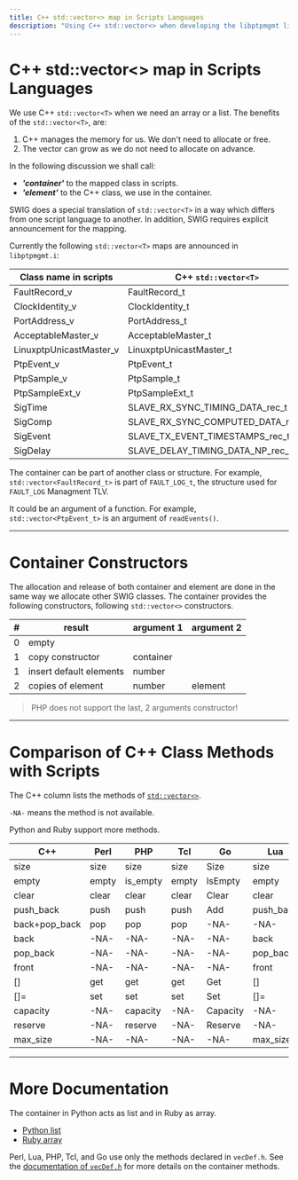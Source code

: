 ```yaml
---
title: C++ std::vector<> map in Scripts Languages
description: "Using C++ std::vector<> when developing the libptpmgmt library."
---
```


# C++ std::vector<> map in Scripts Languages

We use C++ `std::vector<T>` when we need an array or a list.  The benefits of the `std::vector<T>`, are:

 1. C++ manages the memory for us. We don't need to allocate or free.
 1. The vector can grow as we do not need to allocate on advance.

In the following discussion we shall call:

  * ***'container'*** to the mapped class in scripts.
  * ***'element'*** to the C++ class, we use in the container.

SWIG does a special translation of `std::vector<T>` in a way which differs from one script language to another.  In addition, SWIG requires explicit announcement for the mapping.

Currently the following `std::vector<T>` maps are announced in `libptpmgmt.i`:

|Class name in scripts  |C++ `std::vector<T>`             |header |
|-----------------------|---------------------------------|-------|
|FaultRecord_v          |FaultRecord_t                    |types.h|
|ClockIdentity_v        |ClockIdentity_t                  |types.h|
|PortAddress_v          |PortAddress_t                    |types.h|
|AcceptableMaster_v     |AcceptableMaster_t               |types.h|
|LinuxptpUnicastMaster_v|LinuxptpUnicastMaster_t          |types.h|
|PtpEvent_v             |PtpEvent_t                       |ptp.h  |
|PtpSample_v            |PtpSample_t                      |ptp.h  |
|PtpSampleExt_v         |PtpSampleExt_t                   |ptp.h  |
|SigTime                |SLAVE_RX_SYNC_TIMING_DATA_rec_t  |sig.h  |
|SigComp                |SLAVE_RX_SYNC_COMPUTED_DATA_rec_t|sig.h  |
|SigEvent               |SLAVE_TX_EVENT_TIMESTAMPS_rec_t  |sig.h  |
|SigDelay               |SLAVE_DELAY_TIMING_DATA_NP_rec_t |sig.h  |


The container can be part of another class or structure.  For example, `std::vector<FaultRecord_t>` is part of `FAULT_LOG_t`, the structure used for `FAULT_LOG` Managment TLV.

It could be an argument of a function.  For example, `std::vector<PtpEvent_t>` is an argument of `readEvents()`.

***

# Container Constructors

The allocation and release of both container and element are done in the same way we allocate other SWIG classes.  The container provides the following constructors, following `std::vector<>` constructors.

|#  |result                 |argument 1|argument 2|
|---|-----------------------|----------|----------|
|0  |empty                  |          |          |
|1  |copy constructor       |container |          |
|1  |insert default elements|number    |          |
|2  |copies of element      |number    |element   |

> PHP does not support the last, 2 arguments constructor!

***

# Comparison of C++ Class Methods with Scripts  

The C++ column lists the methods of [`std::vector<>`](https://en.cppreference.com/w/cpp/container/vector).

`-NA-` means the method is not available.

Python and Ruby support more methods.  

|C++          |Perl |PHP     |Tcl  |Go      |Lua      |Python   |Ruby    |
|-------------|-----|--------|-----|--------|---------|---------|--------|
|size         |size |size    |size |Size    |size     |size     |size    |
|empty        |empty|is_empty|empty|IsEmpty |empty    |empty    |empty?  |
|clear        |clear|clear   |clear|Clear   |clear    |clear    |clear   |
|push_back    |push |push    |push |Add     |push_back|push_back|push    |
|back+pop_back|pop  |pop     |pop  |-NA-    |-NA-     |pop      |pop     |
|back         |-NA- |-NA-    |-NA- |-NA-    |back     |back     |back    |
|pop_back     |-NA- |-NA-    |-NA- |-NA-    |pop_back |pop_back |-NA-    |
|front        |-NA- |-NA-    |-NA- |-NA-    |front    |front    |front   |
|[]           |get  |get     |get  |Get     |[]       |[]       |[]      |
|[]=          |set  |set     |set  |Set     |[]=      |[]=      |[]=     |
|capacity     |-NA- |capacity|-NA- |Capacity|-NA-     |capacity |capacity|
|reserve      |-NA- |reserve |-NA- |Reserve |-NA-     |reserve  |reserve |
|max_size     |-NA- |-NA-    |-NA- |-NA-    |max_size |-NA-     |-NA-    |

***

# More Documentation

The container in Python acts as list and in Ruby as array.  

  * [Python list](https://docs.python.org/3/tutorial/datastructures.html)
  * [Ruby array](https://ruby-doc.org/core/Array.html)

Perl, Lua, PHP, Tcl, and Go use only the methods declared in `vecDef.h`.  See the [documentation of `vecDef.h`](https://erezgeva.github.io/libptpmgmt/vecDef_8h.html) for more details on the container methods.
